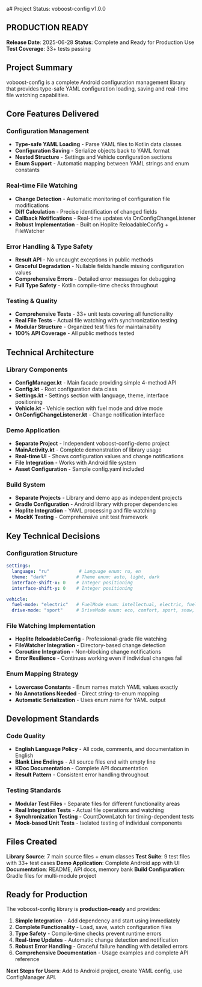 а# Project Status: voboost-config v1.0.0

## PRODUCTION READY

**Release Date**: 2025-06-28
**Status**: Complete and Ready for Production Use
**Test Coverage**: 33+ tests passing

## Project Summary

voboost-config is a complete Android configuration management library that provides type-safe YAML configuration loading, saving and real-time file watching capabilities.

## Core Features Delivered

### Configuration Management
- **Type-safe YAML Loading** - Parse YAML files to Kotlin data classes
- **Configuration Saving** - Serialize objects back to YAML format
- **Nested Structure** - Settings and Vehicle configuration sections
- **Enum Support** - Automatic mapping between YAML strings and enum constants

### Real-time File Watching
- **Change Detection** - Automatic monitoring of configuration file modifications
- **Diff Calculation** - Precise identification of changed fields
- **Callback Notifications** - Real-time updates via OnConfigChangeListener
- **Robust Implementation** - Built on Hoplite ReloadableConfig + FileWatcher

### Error Handling & Type Safety
- **Result API** - No uncaught exceptions in public methods
- **Graceful Degradation** - Nullable fields handle missing configuration values
- **Comprehensive Errors** - Detailed error messages for debugging
- **Full Type Safety** - Kotlin compile-time checks throughout

### Testing & Quality
- **Comprehensive Tests** - 33+ unit tests covering all functionality
- **Real File Tests** - Actual file watching with synchronization testing
- **Modular Structure** - Organized test files for maintainability
- **100% API Coverage** - All public methods tested

## Technical Architecture

### Library Components
- **ConfigManager.kt** - Main facade providing simple 4-method API
- **Config.kt** - Root configuration data class
- **Settings.kt** - Settings section with language, theme, interface positioning
- **Vehicle.kt** - Vehicle section with fuel mode and drive mode
- **OnConfigChangeListener.kt** - Change notification interface

### Demo Application
- **Separate Project** - Independent voboost-config-demo project
- **MainActivity.kt** - Complete demonstration of library usage
- **Real-time UI** - Shows configuration values and change notifications
- **File Integration** - Works with Android file system
- **Asset Configuration** - Sample config.yaml included

### Build System
- **Separate Projects** - Library and demo app as independent projects
- **Gradle Configuration** - Android library with proper dependencies
- **Hoplite Integration** - YAML processing and file watching
- **MockK Testing** - Comprehensive unit test framework

## Key Technical Decisions

### Configuration Structure
```yaml
settings:
  language: "ru"           # Language enum: ru, en
  theme: "dark"           # Theme enum: auto, light, dark
  interface-shift-x: 0    # Integer positioning
  interface-shift-y: 0    # Integer positioning

vehicle:
  fuel-mode: "electric"   # FuelMode enum: intellectual, electric, fuel, save
  drive-mode: "sport"     # DriveMode enum: eco, comfort, sport, snow, outing, individual
```

### File Watching Implementation
- **Hoplite ReloadableConfig** - Professional-grade file watching
- **FileWatcher Integration** - Directory-based change detection
- **Coroutine Integration** - Non-blocking change notifications
- **Error Resilience** - Continues working even if individual changes fail

### Enum Mapping Strategy
- **Lowercase Constants** - Enum names match YAML values exactly
- **No Annotations Needed** - Direct string-to-enum mapping
- **Automatic Serialization** - Uses enum.name for YAML output

## Development Standards

### Code Quality
- **English Language Policy** - All code, comments, and documentation in English
- **Blank Line Endings** - All source files end with empty line
- **KDoc Documentation** - Complete API documentation
- **Result Pattern** - Consistent error handling throughout

### Testing Standards
- **Modular Test Files** - Separate files for different functionality areas
- **Real Integration Tests** - Actual file operations and watching
- **Synchronization Testing** - CountDownLatch for timing-dependent tests
- **Mock-based Unit Tests** - Isolated testing of individual components

## Files Created

**Library Source**: 7 main source files + enum classes
**Test Suite**: 9 test files with 33+ test cases
**Demo Application**: Complete Android app with UI
**Documentation**: README, API docs, memory bank
**Build Configuration**: Gradle files for multi-module project

## Ready for Production

The voboost-config library is **production-ready** and provides:

1. **Simple Integration** - Add dependency and start using immediately
2. **Complete Functionality** - Load, save, watch configuration files
3. **Type Safety** - Compile-time checks prevent runtime errors
4. **Real-time Updates** - Automatic change detection and notification
5. **Robust Error Handling** - Graceful failure handling with detailed errors
6. **Comprehensive Documentation** - Usage examples and complete API reference

**Next Steps for Users**: Add to Android project, create YAML config, use ConfigManager API.